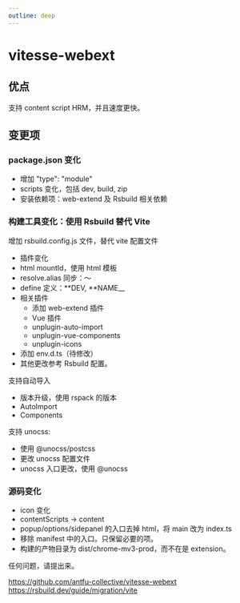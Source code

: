 ```yaml
---
outline: deep
---
```


# vitesse-webext

## 优点

支持 content script HRM，并且速度更快。

## 变更项

### package.json 变化

- 增加 "type": "module"
- scripts 变化，包括 dev, build, zip
- 安装依赖项：web-extend 及 Rsbuild 相关依赖

### 构建工具变化：使用 Rsbuild 替代 Vite

增加 rsbuild.config.js 文件，替代 vite 配置文件

- 插件变化
- html mountId，使用 html 模板
- resolve.alias 同步：～
- define 定义：**DEV, **NAME\_\_
- 相关插件
  - 添加 web-extend 插件
  - Vue 插件
  - unplugin-auto-import
  - unplugin-vue-components
  - unplugin-icons
- 添加 env.d.ts（待修改）
- 其他更改参考 Rsbuild 配置。

支持自动导入

- 版本升级，使用 rspack 的版本
- AutoImport
- Components

支持 unocss:

- 使用 @unocss/postcss
- 更改 unocss 配置文件
- unocss 入口更改，使用 @unocss

### 源码变化

- icon 变化
- contentScripts -> content
- popup/options/sidepanel 的入口去掉 html，将 main 改为 index.ts
- 移除 manifest 中的入口。只保留必要的项。
- 构建的产物目录为 dist/chrome-mv3-prod，而不在是 extension。

任何问题，请提出来。

https://github.com/antfu-collective/vitesse-webext
https://rsbuild.dev/guide/migration/vite
